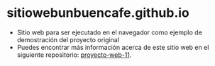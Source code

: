 # sitiowebunbuencafe.github.io

- Sitio web para ser ejecutado en el navegador como ejemplo de demostración del proyecto original
- Puedes encontrar más información acerca de este sitio web en el siguiente repositorio: [proyecto-web-11](https://github.com/misproyectosweb/proyecto-web-11.git).
